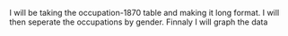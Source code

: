 I will be taking the occupation-1870 table and making it long format. I will then seperate the occupations by gender. Finnaly I will graph the data